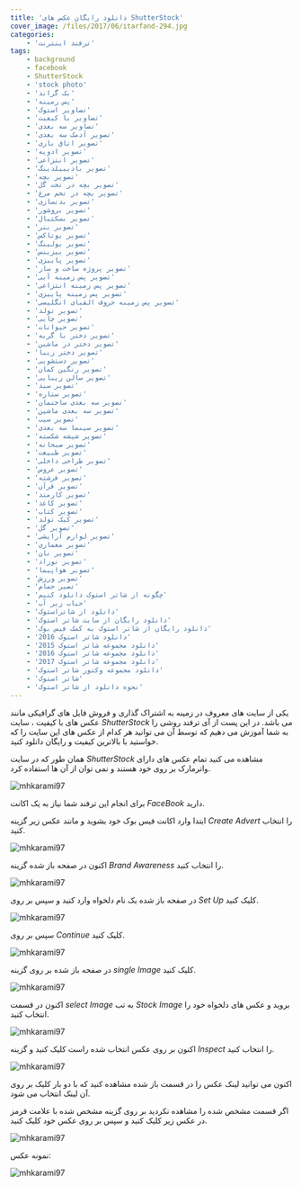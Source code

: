 ```yaml
---
title: 'دانلود رایگان عکس های ShutterStock'
cover_image: /files/2017/06/itarfand-294.jpg
categories:
    - 'ترفند اینترنت'
tags:
    - background
    - facebook
    - ShutterStock
    - 'stock photo'
    - 'بک گراند'
    - 'پس زمینه'
    - 'تصاویر استوک'
    - 'تصاویر با کیفیت'
    - 'تصاویر سه بعدی'
    - 'تصویر آدمک سه بعدی'
    - 'تصویر اتاق بازی'
    - 'تصویر ادویه'
    - 'تصویر انتزاعی'
    - 'تصویر بادیبیلدینگ'
    - 'تصویر بچه'
    - 'تصویر بچه در تخت گل'
    - 'تصویر بچه در تخم مرغ'
    - 'تصویر بدنسازی'
    - 'تصویر بروشور'
    - 'تصویر بسکتبال'
    - 'تصویر بنر'
    - 'تصویر بوتاکس'
    - 'تصویر بولینگ'
    - 'تصویر بیزینس'
    - 'تصویر پاییزی'
    - 'تصویر پروژه ساخت و ساز'
    - 'تصویر پس زمینه آبی'
    - 'تصویر پس زمینه انتزاعی'
    - 'تصویر پس زمینه پاییزی'
    - 'تصویر پس زمینه حروف الفبای انگلیسی'
    - 'تصویر تولد'
    - 'تصویر چایی'
    - 'تصویر حیوانات'
    - 'تصویر دختر با گربه'
    - 'تصویر دختر در ماشین'
    - 'تصویر دختر زیبا'
    - 'تصویر دستشویی'
    - 'تصویر رنگین کمان'
    - 'تصویر سالن زیبایی'
    - 'تصویر سبد'
    - 'تصویر ستاره'
    - 'تصویر سه بعدی ساختمان'
    - 'تصویر سه بعدی ماشین'
    - 'تصویر سیب'
    - 'تصویر سینما سه بعدی'
    - 'تصویر شیشه شکسته'
    - 'تصویر صبحانه'
    - 'تصویر طبیعت'
    - 'تصویر طراحی داخلی'
    - 'تصویر عروس'
    - 'تصویر فرشته'
    - 'تصویر قرآن'
    - 'تصویر کارمند'
    - 'تصویر کاغذ'
    - 'تصویر کتاب'
    - 'تصویر کیک تولد'
    - 'تصویر گل'
    - 'تصویر لوازم آرایشی'
    - 'تصویر معماری'
    - 'تصویر نان'
    - 'تصویر نوزاد'
    - 'تصویر هواپیما'
    - 'تصویر ورزش'
    - 'تصیر حمام'
    - 'چگونه از شاتر استوک دانلود کنیم'
    - 'حباب زیر آب'
    - 'دانلود از شاتراستوک'
    - 'دانلود رایگان از سایت شاتر استوک'
    - 'دانلود رایگان از شاتر استوک به کمک فیس بوک'
    - 'دانلود شاتر استوک 2016'
    - 'دانلود مجموعه شاتر استوک 2015'
    - 'دانلود مجموعه شاتر استوک 2016'
    - 'دانلود مجموعه شاتر استوک 2017'
    - 'دانلود مجموعه وکتور شاتر استوک'
    - 'شاتر استوک'
    - 'نحوه دانلود از شاتر استوک'
---
```


یکی از سایت های معروف در زمینه به اشتراک گذاری و فروش فایل های گرافیکی مانند عکس های با کیفیت ، سایت *ShutterStock* می باشد. در این پست از آی ترفند روشی را به شما آموزش می دهیم که توسط آن می توانید هر کدام از عکس های این سایت را که خواستید با بالاترین کیفیت و رایگان دانلود کنید.

همان طور که در سایت *ShutterStock* مشاهده می کنید تمام عکس های دارای واترمارک بر روی خود هستند و نمی توان از آن ها استفاده کرد.

![mhkarami97](/files/2017/06/itarfand-284.jpg)  

برای انجام این ترفند شما نیاز به یک اکانت *FaceBook* دارید.

ابتدا وارد اکانت فیس بوک خود بشوید و مانند عکس زیر گزینه *Create Advert* را انتخاب کنید.

![mhkarami97](/files/2017/06/itarfand-285.jpg)  

اکنون در صفحه باز شده گزینه *Brand Awareness* را انتخاب کنید.

![mhkarami97](/files/2017/06/itarfand-286.jpg)  

در صفحه باز شده یک نام دلخواه وارد کنید و سپس بر روی *Set Up* کلیک کنید.

![mhkarami97](/files/2017/06/itarfand-287.jpg)  

سپس بر روی *Continue* کلیک کنید.

![mhkarami97](/files/2017/06/itarfand-288.jpg)  

در صفحه باز شده بر روی گزینه *single Image* کلیک کنید.

![mhkarami97](/files/2017/06/itarfand-289.jpg)  

اکنون در قسمت *select Image* به تب *Stock Image* بروید و عکس های دلخواه خود را انتخاب کنید.

![mhkarami97](/files/2017/06/itarfand-290.jpg)  

اکنون بر روی عکس انتخاب شده راست کلیک کنید و گزینه *Inspect* را انتخاب کنید.

![mhkarami97](/files/2017/06/itarfand-291.jpg)  

اکنون می توانید لینک عکس را در قسمت باز شده مشاهده کنید که با دو بار کلیک بر روی آن لینک انتخاب می شود.

اگر قسمت مشخص شده را مشاهده نکردید بر روی گزینه مشخص شده با علامت قرمز در عکس زیر کلیک کنید و سپس بر روی عکس خود کلیک کنید.

![mhkarami97](/files/2017/06/itarfand-292.jpg)  

نمونه عکس:

![mhkarami97](/files/2017/06/itarfand-293.jpg)  
